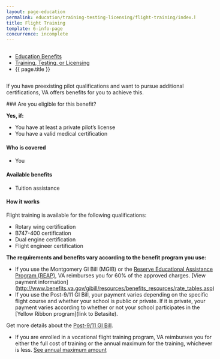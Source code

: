 ```yaml
---
layout: page-education
permalink: education/training-testing-licensing/flight-training/index.html
title: Flight Training
template: 6-info-page
concurrence: incomplete
---
```


<div class="splash" markdown="0">
<div class="row" markdown="0">
<div class="small-12 columns" markdown="0">

<ul class="breadcrumbs" role="menubar" aria-label="Primary">
<li class="parent"><a href="{{ site.url }}/education/">Education Benefits</a></li>
<li class="parent"><a href="{{ site.url }}/education/training-testing-licensing/">Training, Testing, or Licensing</a></li>
<li class="active">{{ page.title }}</li>
</ul>

</div>
</div>
</div>

<div class="main" role="main" markdown="0">

<!--<div class="action-bar">
  <div class="row">
    <div class="small-12 columns">
      
    </div>
  </div>  
</div>-->

<div class="section one" markdown="0">
<div class="primary" markdown="0">
<div class="row" markdown="0">
<div class="small-12 columns" markdown="1">

If you have preexisting pilot qualifications and want to pursue additional certifications, VA offers benefits for you to achieve this.
</div>
<div class="small-12 columns" markdown="1">
<div class="call-out">
### Are you eligible for this benefit?

**Yes, if:**
- You have at least a private pilot’s license  
- You have a valid medical certification

#### Who is covered
- You

#### Available benefits
- Tuition assistance

#### How it works 
Flight training is available for the following qualifications:

- Rotary wing certification
- B747-400 certification
- Dual engine certification
- Flight engineer certification

**The requirements and benefits vary according to the benefit program you use:**  
- If you use the Montgomery GI Bill (MGIB) or the [Reserve Educational Assistance Program (REAP)](LINK), VA reimburses you for 60% of the approved charges. [View payment information] (http://www.benefits.va.gov/gibill/resources/benefits_resources/rate_tables.asp)
- If you use the Post-9/11 GI Bill, your payment varies depending on the specific flight course and whether your school is public or private. If it is private, your payment varies according to whether or not your school participates in the [Yellow Ribbon program](link to Betasite).

Get more details about the [Post-9/11 GI Bill](LINK).

-	If you are enrolled in a vocational flight training program, VA reimburses you for either the full cost of training or the annual maximum for the training, whichever is less. [See annual maximum amount](http://www.benefits.va.gov/gibill/resources/benefits_resources/rate_tables.asp)
</div>


</div>
</div>
</div>


</div>
